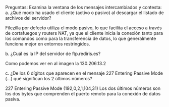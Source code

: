 Preguntas:
Examina la ventana de los mensajes intercambiados y contesta:
a. ¿Qué modo ha usado el cliente (activo o pasivo) al descargar el listado de archivos del
servidor?

Filezilla por defecto utiliza el modo pasivo, lo que facilita el acceso a través de cortafuegos y routers NAT, ya que el cliente inicia la conexión tanto para los comandos como para la transferencia de datos, lo que generalmente funciona mejor en entornos restringidos.

b. ¿Cuál es la IP del servidor de ftp.rediris.es?

Como podemos ver en al imagen la 130.206.13.2

c. ¿De los 6 dígitos que aparecen en el mensaje 227 Entering Passive Mode (…) qué significan
los 2 últimos números?

227 Entering Passive Mode (192,0,2,1,104,31)
Los dos últimos números son los dos bytes que comprenden el puerto remoto para la conexión de datos pasiva.
